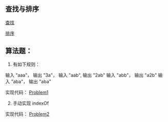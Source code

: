 
查找与排序
------

[查找](https://github.com/BoBoMEe/algorithms-java/blob/master/note/Find.md)

[排序](https://github.com/BoBoMEe/algorithms-java/blob/master/note/Sort.md)



## 算法题：

1. 有如下规则：

输入 "aaa"， 输出 "3a"，
输入 "aab",  输出 "2ab"
输入 "abb"， 输出 "a2b"
输入 "aba"， 输出 "aba"

实现代码：
[Problem1](https://github.com/BoBoMEe/algorithms-java/blob/master/app/src/main/java/com/java/bobomee/algorithms_module/other/Problem1.java)

2. 手动实现 indexOf

实现代码：
[Problem2](https://github.com/BoBoMEe/algorithms-java/blob/master/app/src/main/java/com/java/bobomee/algorithms_module/other/Problem2.java)
